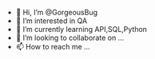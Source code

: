 - 👋 Hi, I’m @GorgeousBug
- 👀 I’m interested in QA
- 🌱 I’m currently learning API,SQL,Python
- 💞️ I’m looking to collaborate on ...
- 📫 How to reach me ... 

<!---
GorgeousBug/GorgeousBug is a ✨ special ✨ repository because its `README.md` (this file) appears on your GitHub profile.
You can click the Preview link to take a look at your changes.
--->
